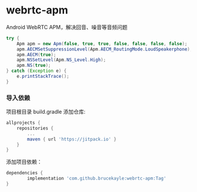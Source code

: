 # webrtc-apm
Android WebRTC APM，解决回音、噪音等音频问题

```java
try {
    Apm apm = new Apm(false, true, true, false, false, false, false);
    apm.AECMSetSuppressionLevel(Apm.AECM_RoutingMode.LoudSpeakerphone);
    apm.AECM(true);
    apm.NSSetLevel(Apm.NS_Level.High);
    apm.NS(true);
} catch (Exception e) {
    e.printStackTrace();
}
```

### 导入依赖
项目根目录 build.gradle 添加仓库:

```groovy
allprojects {
	repositories {
		...
		maven { url 'https://jitpack.io' }
	}
}
```
添加项目依赖：

```groovy
dependencies {
        implementation 'com.github.brucekayle:webrtc-apm:Tag'
}
```